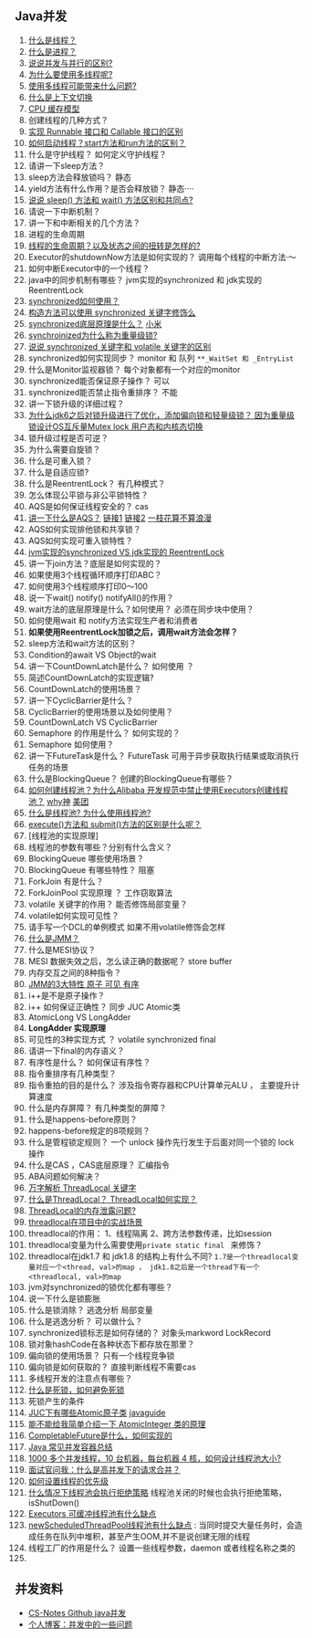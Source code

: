 ## Java并发


1. [什么是线程？](https://github.com/Snailclimb/JavaGuide/blob/main/docs/java/concurrent/java-concurrent-questions-01.md#%E4%BD%95%E4%B8%BA%E7%BA%BF%E7%A8%8B)
2. [什么是进程？](https://github.com/Snailclimb/JavaGuide/blob/main/docs/java/concurrent/java-concurrent-questions-01.md#%E4%BD%95%E4%B8%BA%E8%BF%9B%E7%A8%8B)
3. [说说并发与并行的区别?](https://github.com/Snailclimb/JavaGuide/blob/main/docs/java/concurrent/java-concurrent-questions-01.md#%E8%AF%B4%E8%AF%B4%E5%B9%B6%E5%8F%91%E4%B8%8E%E5%B9%B6%E8%A1%8C%E7%9A%84%E5%8C%BA%E5%88%AB)
4. [为什么要使用多线程呢?](https://github.com/Snailclimb/JavaGuide/blob/main/docs/java/concurrent/java-concurrent-questions-01.md#%E4%B8%BA%E4%BB%80%E4%B9%88%E8%A6%81%E4%BD%BF%E7%94%A8%E5%A4%9A%E7%BA%BF%E7%A8%8B%E5%91%A2)
5. [使用多线程可能带来什么问题?](https://github.com/Snailclimb/JavaGuide/blob/main/docs/java/concurrent/java-concurrent-questions-01.md#%E4%BD%BF%E7%94%A8%E5%A4%9A%E7%BA%BF%E7%A8%8B%E5%8F%AF%E8%83%BD%E5%B8%A6%E6%9D%A5%E4%BB%80%E4%B9%88%E9%97%AE%E9%A2%98)
6. [什么是上下文切换](https://github.com/Snailclimb/JavaGuide/blob/main/docs/java/concurrent/java-concurrent-questions-01.md#%E4%BB%80%E4%B9%88%E6%98%AF%E4%B8%8A%E4%B8%8B%E6%96%87%E5%88%87%E6%8D%A2)
7. [CPU 缓存模型](https://github.com/Snailclimb/JavaGuide/blob/main/docs/java/concurrent/java-concurrent-questions-02.md#21-cpu-%E7%BC%93%E5%AD%98%E6%A8%A1%E5%9E%8B)
8. 创建线程的几种方式？
9. [实现 Runnable 接口和 Callable 接口的区别](https://github.com/Snailclimb/JavaGuide/blob/main/docs/java/concurrent/java-concurrent-questions-02.md#42-%E5%AE%9E%E7%8E%B0-runnable-%E6%8E%A5%E5%8F%A3%E5%92%8C-callable-%E6%8E%A5%E5%8F%A3%E7%9A%84%E5%8C%BA%E5%88%AB)
10. [如何启动线程？start方法和run方法的区别？](https://github.com/Snailclimb/JavaGuide/blob/main/docs/java/concurrent/java-concurrent-questions-01.md#%E4%B8%BA%E4%BB%80%E4%B9%88%E6%88%91%E4%BB%AC%E8%B0%83%E7%94%A8-start-%E6%96%B9%E6%B3%95%E6%97%B6%E4%BC%9A%E6%89%A7%E8%A1%8C-run-%E6%96%B9%E6%B3%95%E4%B8%BA%E4%BB%80%E4%B9%88%E6%88%91%E4%BB%AC%E4%B8%8D%E8%83%BD%E7%9B%B4%E6%8E%A5%E8%B0%83%E7%94%A8-run-%E6%96%B9%E6%B3%95)
11. 什么是守护线程？ 如何定义守护线程？
12. 请讲一下sleep方法？
13. sleep方法会释放锁吗？ 静态
14. yield方法有什么作用？是否会释放锁？ 静态····
15. [说说 sleep() 方法和 wait() 方法区别和共同点?](https://github.com/Snailclimb/JavaGuide/blob/main/docs/java/concurrent/java-concurrent-questions-01.md#%E8%AF%B4%E8%AF%B4-sleep-%E6%96%B9%E6%B3%95%E5%92%8C-wait-%E6%96%B9%E6%B3%95%E5%8C%BA%E5%88%AB%E5%92%8C%E5%85%B1%E5%90%8C%E7%82%B9)
16. 请说一下中断机制？ 
17. 讲一下和中断相关的几个方法？
18. 进程的生命周期
19. [线程的生命周期？以及状态之间的扭转是怎样的?](https://github.com/Snailclimb/JavaGuide/blob/main/docs/java/concurrent/java-concurrent-questions-01.md#%E8%AF%B4%E8%AF%B4%E7%BA%BF%E7%A8%8B%E7%9A%84%E7%94%9F%E5%91%BD%E5%91%A8%E6%9C%9F%E5%92%8C%E7%8A%B6%E6%80%81)
20. Executor的shutdownNow方法是如何实现的？ 调用每个线程的中断方法·～
21. 如何中断Executor中的一个线程？
22. java中的同步机制有哪些？ jvm实现的synchronized 和 jdk实现的 ReentrentLock
23. [synchronized如何使用？](https://github.com/Snailclimb/JavaGuide/blob/main/docs/java/concurrent/java-concurrent-questions-02.md#12-%E8%AF%B4%E8%AF%B4%E8%87%AA%E5%B7%B1%E6%98%AF%E6%80%8E%E4%B9%88%E4%BD%BF%E7%94%A8-synchronized-%E5%85%B3%E9%94%AE%E5%AD%97)
24. [构造方法可以使用 synchronized 关键字修饰么](https://github.com/Snailclimb/JavaGuide/blob/main/docs/java/concurrent/java-concurrent-questions-02.md#13-%E6%9E%84%E9%80%A0%E6%96%B9%E6%B3%95%E5%8F%AF%E4%BB%A5%E4%BD%BF%E7%94%A8-synchronized-%E5%85%B3%E9%94%AE%E5%AD%97%E4%BF%AE%E9%A5%B0%E4%B9%88)
25. [synchronized底层原理是什么？](https://github.com/Snailclimb/JavaGuide/blob/main/docs/java/concurrent/java-concurrent-questions-02.md#13-%E8%AE%B2%E4%B8%80%E4%B8%8B-synchronized-%E5%85%B3%E9%94%AE%E5%AD%97%E7%9A%84%E5%BA%95%E5%B1%82%E5%8E%9F%E7%90%86) [小米](https://xiaomi-info.github.io/2020/03/24/synchronized/)
26. [synchroinized为什么称为重量级锁?](https://github.com/Snailclimb/JavaGuide/blob/main/docs/java/concurrent/java-concurrent-questions-02.md#11%E8%AF%B4%E4%B8%80%E8%AF%B4%E8%87%AA%E5%B7%B1%E5%AF%B9%E4%BA%8E-synchronized-%E5%85%B3%E9%94%AE%E5%AD%97%E7%9A%84%E4%BA%86%E8%A7%A3)
27. [说说 synchronized 关键字和 volatile 关键字的区别](https://github.com/Snailclimb/JavaGuide/blob/main/docs/java/concurrent/java-concurrent-questions-02.md#24-%E8%AF%B4%E8%AF%B4-synchronized-%E5%85%B3%E9%94%AE%E5%AD%97%E5%92%8C-volatile-%E5%85%B3%E9%94%AE%E5%AD%97%E7%9A%84%E5%8C%BA%E5%88%AB)
28. synchronized如何实现同步？ monitor 和 队列 `**_WaitSet 和 _EntryList`
29. 什么是Monitor监视器锁？ 每个对象都有一个对应的monitor
30. synchronized能否保证原子操作？ 可以 
31. synchronized能否禁止指令重排序？ 不能
32. 讲一下锁升级的详细过程？
33. [为什么jdk6之后对锁升级进行了优化，添加偏向锁和轻量级锁？ 因为重量级锁设计OS互斥量Mutex lock 用户态和内核态切换](https://www.cnblogs.com/wuqinglong/p/9945618.html)
34. 锁升级过程是否可逆？
35. 为什么需要自旋锁？
36. 什么是可重入锁？
37. 什么是自适应锁?
38. 什么是ReentrentLock？ 有几种模式？
39. 怎么体现公平锁与非公平锁特性？
40. AQS是如何保证线程安全的？ cas
41. [讲一下什么是AQS？](https://github.com/Snailclimb/JavaGuide/blob/main/docs/java/concurrent/java-concurrent-questions-02.md#61-aqs-%E4%BB%8B%E7%BB%8D) [链接1](https://www.cnblogs.com/waterystone/p/4920797.html) [链接2](https://www.cnblogs.com/chengxiao/archive/2017/07/24/7141160.html) [一枝花算不算浪漫](https://juejin.cn/post/6844904146127044622)
42. AQS如何实现排他锁和共享锁？
43. AQS如何实现可重入锁特性？
44. [jvm实现的synchronized VS jdk实现的 ReentrentLock](https://github.com/Snailclimb/JavaGuide/blob/main/docs/java/concurrent/java-concurrent-questions-02.md#15-%E8%B0%88%E8%B0%88-synchronized-%E5%92%8C-reentrantlock-%E7%9A%84%E5%8C%BA%E5%88%AB)
45. 讲一下join方法？底层是如何实现的？
46. 如果使用3个线程循环顺序打印ABC？
47. 如何使用3个线程顺序打印0～100
48. 说一下wait() notify() notifyAll()的作用？
49. wait方法的底层原理是什么？如何使用？ 必须在同步块中使用？
50. 如何使用wait 和 notify方法实现生产者和消费者
51. **如果使用ReentrentLock加锁之后，调用wait方法会怎样？**
52. sleep方法和wait方法的区别？
53. Condition的await VS Object的wait
54. 讲一下CountDownLatch是什么？ 如何使用 ？
55. 简述CountDownLatch的实现逻辑?
56. CountDownLatch的使用场景？
57. 讲一下CyclicBarrier是什么？ 
58. CyclicBarrier的使用场景以及如何使用？
59. CountDownLatch VS CyclicBarrier 
60. Semaphore 的作用是什么？ 如何实现的？
61. Semaphore 如何使用？
62. 讲一下FutureTask是什么？ FutureTask 可用于异步获取执行结果或取消执行任务的场景
63. 什么是BlockingQueue？ 创建的BlockingQueue有哪些？
64. [如何创建线程池？为什么Alibaba 开发规范中禁止使用Executors创建线程池？](https://github.com/Snailclimb/JavaGuide/blob/main/docs/java/concurrent/java-concurrent-questions-02.md#44-%E5%A6%82%E4%BD%95%E5%88%9B%E5%BB%BA%E7%BA%BF%E7%A8%8B%E6%B1%A0) [why神](https://mp.weixin.qq.com/s?__biz=Mzg3NjU3NTkwMQ==&mid=2247505103&idx=1&sn=a041dbec689cec4f1bbc99220baa7219&source=41#wechat_redirect) [美团](https://mp.weixin.qq.com/s?__biz=MjM5NjQ5MTI5OA==&mid=2651751537&idx=1&sn=c50a434302cc06797828782970da190e&chksm=bd125d3c8a65d42aaf58999c89b6a4749f092441335f3c96067d2d361b9af69ad4ff1b73504c&scene=21#wechat_redirect)
65. [什么是线程池? 为什么使用线程池?](https://github.com/Snailclimb/JavaGuide/blob/main/docs/java/concurrent/java-concurrent-questions-02.md#41-%E4%B8%BA%E4%BB%80%E4%B9%88%E8%A6%81%E7%94%A8%E7%BA%BF%E7%A8%8B%E6%B1%A0)
66. [execute()方法和 submit()方法的区别是什么呢？](https://github.com/Snailclimb/JavaGuide/blob/main/docs/java/concurrent/java-concurrent-questions-02.md#43-%E6%89%A7%E8%A1%8C-execute%E6%96%B9%E6%B3%95%E5%92%8C-submit%E6%96%B9%E6%B3%95%E7%9A%84%E5%8C%BA%E5%88%AB%E6%98%AF%E4%BB%80%E4%B9%88%E5%91%A2)
67. [线程池的实现原理]
68. 线程池的参数有哪些？分别有什么含义？
69. BlockingQueue 哪些使用场景？
70. BlockingQueue 有哪些特性？ 阻塞
71. ForkJoin 有是什么？
72. ForkJoinPool 实现原理 ？ 工作窃取算法
73. volatile 关键字的作用？ 能否修饰局部变量？
74. volatile如何实现可见性？
75. 请手写一个DCL的单例模式 如果不用volatile修饰会怎样
76. [什么是JMM？](https://github.com/Snailclimb/JavaGuide/blob/main/docs/java/concurrent/java-concurrent-questions-02.md#22-%E8%AE%B2%E4%B8%80%E4%B8%8B-jmmjava-%E5%86%85%E5%AD%98%E6%A8%A1%E5%9E%8B)
77. 什么是MESI协议？
78. MESI 数据失效之后，怎么读正确的数据呢？ store buffer
79. 内存交互之间的8种指令？
80. [JMM的3大特性 原子  可见 有序](https://github.com/Snailclimb/JavaGuide/blob/main/docs/java/concurrent/java-concurrent-questions-02.md#23-%E5%B9%B6%E5%8F%91%E7%BC%96%E7%A8%8B%E7%9A%84%E4%B8%89%E4%B8%AA%E9%87%8D%E8%A6%81%E7%89%B9%E6%80%A7)
81. i++是不是原子操作？
82. i++ 如何保证正确性？  同步 JUC Atomic类
83. AtomicLong VS LongAdder
84. **LongAdder 实现原理**
85. 可见性的3种实现方式 ？ volatile synchronized final
86. 请讲一下final的内存语义？
87. 有序性是什么？ 如何保证有序性？
88. 指令重排序有几种类型？
89. 指令重拍的目的是什么？  涉及指令寄存器和CPU计算单元ALU ， 主要提升计算速度
90. 什么是内存屏障？ 有几种类型的屏障？
91. 什么是happens-before原则？
92. happens-before规定的8项规则？
93. 什么是管程锁定规则？ 一个 unlock 操作先行发生于后面对同一个锁的 lock 操作
94. 什么是CAS ，CAS底层原理？ 汇编指令
95. ABA问题如何解决？
96. [万字解析 ThreadLocal 关键字](https://github.com/Snailclimb/JavaGuide/blob/main/docs/java/concurrent/threadlocal.md#threadlocal%E9%A1%B9%E7%9B%AE%E4%B8%AD%E4%BD%BF%E7%94%A8%E5%AE%9E%E6%88%98)
97. [什么是ThreadLocal？ ThreadLocal如何实现？](https://github.com/Snailclimb/JavaGuide/blob/main/docs/java/concurrent/java-concurrent-questions-02.md#3-threadlocal)
98. [ThreadLocal的内存泄露问题?](https://github.com/Snailclimb/JavaGuide/blob/main/docs/java/concurrent/java-concurrent-questions-02.md#34-threadlocal-%E5%86%85%E5%AD%98%E6%B3%84%E9%9C%B2%E9%97%AE%E9%A2%98)
99. [threadlocal在项目中的实战场景](https://github.com/Snailclimb/JavaGuide/blob/main/docs/java/concurrent/threadlocal.md#threadlocal%E9%A1%B9%E7%9B%AE%E4%B8%AD%E4%BD%BF%E7%94%A8%E5%AE%9E%E6%88%98)
100. threadlocal的作用： 1、线程隔离 2、跨方法参数传递，比如session
101. threadlocal变量为什么需要使用`private static final `   来修饰？ 
102. threadlocal在jdk1.7 和 jdk1.8 的结构上有什么不同?  `1.7是一个threadlocal变量对应一个<thread, val>的map ， jdk1.8之后是一个thread下有一个 <threadlocal, val>的map`
103. jvm对synchronized的锁优化都有哪些？
104. 说一下什么是锁膨胀
105. 什么是锁消除？ 逃逸分析 局部变量 
106. 什么是逃逸分析？ 可以做什么？
107. synchronized锁标志是如何存储的？ 对象头markword   LockRecord
108. 锁对象hashCode在各种状态下都存放在那里？
109. 偏向锁的使用场景？ 只有一个线程竞争锁
110. 偏向锁是如何获取的？ 直接判断线程不需要cas
111. 多线程开发的注意点有哪些？
112. [什么是死锁，如何避免死锁](https://github.com/Snailclimb/JavaGuide/blob/main/docs/java/concurrent/java-concurrent-questions-01.md#%E4%BB%80%E4%B9%88%E6%98%AF%E7%BA%BF%E7%A8%8B%E6%AD%BB%E9%94%81%E5%A6%82%E4%BD%95%E9%81%BF%E5%85%8D%E6%AD%BB%E9%94%81)
113. 死锁产生的条件
114. [JUC下有哪些Atomic原子类](https://github.com/Snailclimb/JavaGuide/blob/main/docs/java/concurrent/java-concurrent-questions-02.md#51-%E4%BB%8B%E7%BB%8D%E4%B8%80%E4%B8%8B-atomic-%E5%8E%9F%E5%AD%90%E7%B1%BB) [javaguide](https://github.com/Snailclimb/JavaGuide/blob/main/docs/java/concurrent/atomic-classes.md)
115. [能不能给我简单介绍一下 AtomicInteger 类的原理](https://github.com/Snailclimb/JavaGuide/blob/main/docs/java/concurrent/java-concurrent-questions-02.md#51-%E4%BB%8B%E7%BB%8D%E4%B8%80%E4%B8%8B-atomic-%E5%8E%9F%E5%AD%90%E7%B1%BB)
116. [CompletableFuture是什么，如何实现的](https://github.com/Snailclimb/JavaGuide/blob/main/docs/java/concurrent/completablefuture-intro.md)
117. [Java 常见并发容器总结](https://github.com/Snailclimb/JavaGuide/blob/main/docs/java/concurrent/java-concurrent-collections.md)
118. [1000 多个并发线程，10 台机器，每台机器 4 核，如何设计线程池大小?](https://whywhy.vip/archives/148)
119. [面试官问我：什么是高并发下的请求合并？](https://mp.weixin.qq.com/s?__biz=Mzg3NjU3NTkwMQ==&mid=2247505190&idx=1&sn=b1b3251fec254ec758af3a8ab05ce9f4&chksm=cf32b8d4f84531c2ba67af98333cd44bb53672f4359f09ae5bee1f2227a9ce56d525dd88d258&token=1947525029&lang=zh_CN#rd)
120. [如何设置线程的优先级](https://blog.csdn.net/qq_35400008/article/details/80219947)
121. [什么情况下线程池会执行拒绝策略](https://www.cnblogs.com/javastack/p/12786848.html) 线程池关闭的时候也会执行拒绝策略，isShutDown()
122. [Executors 可缓冲线程池有什么缺点](https://blog.csdn.net/wenniuwuren/article/details/51700080?utm_medium=distribute.pc_relevant_t0.none-task-blog-BlogCommendFromMachineLearnPai2-1.edu_weight&depth_1-utm_source=distribute.pc_relevant_t0.none-task-blog-BlogCommendFromMachineLearnPai2-1.edu_weight)
123. [newScheduledThreadPool线程池有什么缺点]() : 当同时提交大量任务时，会造成任务在队列中堆积，甚至产生OOM,并不是说创建无限的线程
124. 线程工厂的作用是什么？ 设置一些线程参数，daemon 或者线程名称之类的
125. 


## 并发资料
- [CS-Notes Github java并发](https://github.com/CyC2018/CS-Notes/blob/master/notes/Java%20%E5%B9%B6%E5%8F%91.md)
- [个人博客：并发中的一些问题](https://geekibli.github.io/wiki/%E5%B9%B6%E5%8F%91%E4%B8%AD%E7%9A%84%E4%B8%80%E4%BA%9B%E9%97%AE%E9%A2%98/)